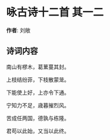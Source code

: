 # 咏古诗十二首  其一二

**作者**: 刘敞

## 诗词内容

南山有樛木，葛蔂蔓其封。

上枝结纷菲，下枝散蒙茏。

下能使上好，上亦令下通。

宁知力不足，歳暮摧烈风。

苦成任两国，德孰与栋隆。

君苟以此始，又当以此终。

